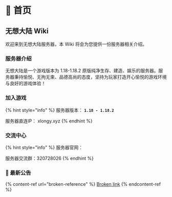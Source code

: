 # 📃 首页

## 无想大陆 Wiki

欢迎来到无想大陆服务器，本 Wiki 将会为您提供一份服务器相关介绍。

### 服务器介绍

无想大陆是一个游戏版本为 1.18-1.18.2 原版纯净生存、建造、娱乐的服务器。服务器秉持愉悦、无拘无束、品德高尚的态度，坚持为玩家打造开心愉悦的游戏环境与良好的游戏体验！

### 加入游戏

{% hint style="info" %}
服务器版本： **`1.18 - 1.18.2`**

服务器直连IP： xlongy.xyz
{% endhint %}

### 交流中心

{% hint style="info" %}
服务器官网：&#x20;

服务器交流群：320728026&#x20;
{% endhint %}



### 📔 最新公告

{% content-ref url="broken-reference" %}
[Broken link](broken-reference)
{% endcontent-ref %}

